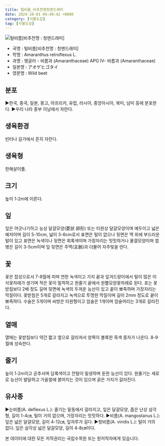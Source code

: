 ```yaml
---
title: 털비름_비추천명청맨드래미
date: 2024-10-01 04:49:42 +0800
category: [식물도감]
tag: [식물도감]
---
```




![털비름[비추천명 : 청맨드래미]](/fileUpload/plants/basic/Amaranthaceae/Amaranthus/13267/1_th2.JPG)
- 국명 : 털비름[비추천명 : 청맨드래미]
- 학명 : Amaranthus retroflexus L.
- 과명 : 앵글러 - 비름과 (Amaranthaceae) APG Ⅳ- 비름과 (Amaranthaceae)
- 일본명 : アオゲヒゴタイ
- 영문명 : Wild beet


## 분포
▶한국, 중국, 일본, 몽고, 아프리카, 유럽, 러시아, 중앙아시아, 북미, 남미 등에 분포한다.▶우리 나라 중부 이남에서 자란다.
## 생육환경
빈터나 길가에서 흔히 자란다.
## 생육형
한해살이풀.
## 크기
높이 1-2m에 이른다.
## 잎
잎은 어긋나기하고 능상 달걀모양(菱狀 卵形) 또는 타원상 달걀모양이며 예두이고 넓은 예저이며 길이 5-10cm, 넓이 3-6cm로서 표면은 털이 없으나 뒷면은 맥 위에 부드러운 털이 있고 표면은 녹색이나 뒷면은 회록색이며 가장자리는 밋밋하거나 물결모양이며 엽병은 길이 3-5cm이며 잎 뒷면은 주맥(主脈)과 더불어 자주빛을 띤다.
## 꽃
꽃은 잡성으로서 7-8월에 피며 연한 녹색이고 가지 끝과 잎겨드랑이에서 털이 많은 이삭꽃차례가 생기며 작은 꽃이 밀착하고 원줄기 끝에서 원뿔모양꽃차례로 된다. 포는 꽃받침보다 2배 정도 길며 뒷면에 녹색의 두꺼운 능선이 있고 끝이 뾰족하며 가장자리는 막질이다. 꽃받침은 5개로 갈라지고 녹색으로 투명한 막질이며 길이 2mm 정도로 끝이 뾰족하다. 수술은 5개이며 씨방은 타원형이고 암술은 1개이며 암술머리는 3개로 갈라진다.
## 열매
열매는 꽃받침보다 약간 짧고 옆으로 갈라져서 양쪽이 볼록한 흑색 종자가 나온다. 8-9월에 성숙한다.
## 줄기
높이 1-2m이고 곧추서며 담록색이고 잔털이 밀생하며 둔한 능선이 있다. 원줄기는 세로로 능선이 발달하고 가을철에 붉어지는 것이 있으며 굵은 가지가 갈라진다.
## 유사종
▶눈비름(A. deflexus L.): 줄기는 밑동에서 갈라지고, 잎은 달걀모양, 좁은 난상 삼각형, 길이 1-4㎝, 털이 거의 없으며, 가장자리는 밋밋하다. ▶비름(A. mangostanus L.): 잎은 넓은 달걀모양, 길이 4-12㎝, 잎자루가 길다.▶청비름(A. viridis L.): 털이 거의 없다. 잎은 삼각상 넓은 달걀모양, 길이 4-8㎝이다.






본 데이터에 대한 모든 저작권리는 국립수목원 또는 원저작자에게 있습니다.
